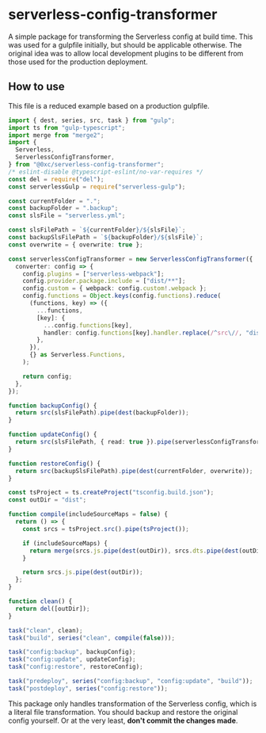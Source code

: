 # serverless-config-transformer

A simple package for transforming the Serverless config at build time. This was
used for a gulpfile initially, but should be applicable otherwise. The original
idea was to allow local development plugins to be different from those used for
the production deployment.

## How to use

This file is a reduced example based on a production gulpfile.

```ts
import { dest, series, src, task } from "gulp";
import ts from "gulp-typescript";
import merge from "merge2";
import {
  Serverless,
  ServerlessConfigTransformer,
} from "@0xc/serverless-config-transformer";
/* eslint-disable @typescript-eslint/no-var-requires */
const del = require("del");
const serverlessGulp = require("serverless-gulp");

const currentFolder = ".";
const backupFolder = ".backup";
const slsFile = "serverless.yml";

const slsFilePath = `${currentFolder}/${slsFile}`;
const backupSlsFilePath = `${backupFolder}/${slsFile}`;
const overwrite = { overwrite: true };

const serverlessConfigTransformer = new ServerlessConfigTransformer({
  converter: config => {
    config.plugins = ["serverless-webpack"];
    config.provider.package.include = ["dist/**"];
    config.custom = { webpack: config.custom!.webpack };
    config.functions = Object.keys(config.functions).reduce(
      (functions, key) => ({
        ...functions,
        [key]: {
          ...config.functions[key],
          handler: config.functions[key].handler.replace(/^src\//, "dist/"),
        },
      }),
      {} as Serverless.Functions,
    );

    return config;
  },
});

function backupConfig() {
  return src(slsFilePath).pipe(dest(backupFolder));
}

function updateConfig() {
  return src(slsFilePath, { read: true }).pipe(serverlessConfigTransformer);
}

function restoreConfig() {
  return src(backupSlsFilePath).pipe(dest(currentFolder, overwrite));
}

const tsProject = ts.createProject("tsconfig.build.json");
const outDir = "dist";

function compile(includeSourceMaps = false) {
  return () => {
    const srcs = tsProject.src().pipe(tsProject());

    if (includeSourceMaps) {
      return merge(srcs.js.pipe(dest(outDir)), srcs.dts.pipe(dest(outDir)));
    }

    return srcs.js.pipe(dest(outDir));
  };
}

function clean() {
  return del([outDir]);
}

task("clean", clean);
task("build", series("clean", compile(false)));

task("config:backup", backupConfig);
task("config:update", updateConfig);
task("config:restore", restoreConfig);

task("predeploy", series("config:backup", "config:update", "build"));
task("postdeploy", series("config:restore"));
```

This package only handles transformation of the Serverless config, which is a
literal file transformation. You should backup and restore the original config
yourself. Or at the very least, **don't commit the changes made**.
